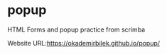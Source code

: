 # popup
HTML Forms and popup practice from scrimba

Website URL:https://okademirbilek.github.io/popup/
